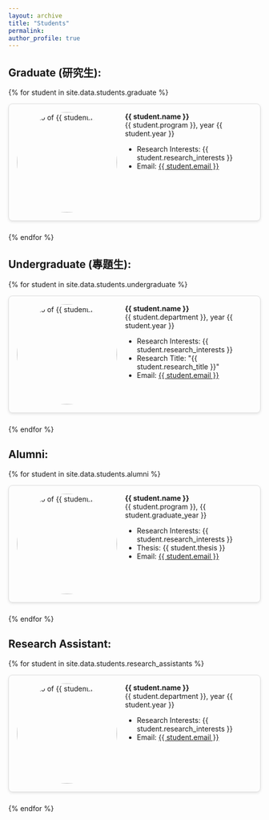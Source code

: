 ```yaml
---
layout: archive
title: "Students"
permalink: 
author_profile: true
---
```


<style>
  /* Main container for each student block */
  .student-block {
    /* Use flexbox to align photo and info side-by-side */
    display: flex;
    /* Align items at the top for a clean, aligned look */
    align-items: flex-start;
    /* Add spacing between student blocks */
    margin-bottom: 1.5rem;
    /* Light border around each block for separation */
    border: 1px solid #ddd;
    /* Add padding inside the block for visual breathing room */
    padding: 1rem;
    /* Rounded corners for a softer look */
    border-radius: 8px;
    /* Subtle shadow to make the block stand out */
    box-shadow: 0 2px 5px rgba(0, 0, 0, 0.1);
  }
  
  /* Container for the student's photo */
  .photo {
    /* Fix the size of the photo container to 100px wide */
    flex: 0 0 200px;
    /* Space between the photo and the info section */
    margin-right: 1rem;
  }
  
  /* Style for the photo image itself */
  .photo img {
    /* Set the image dimensions to a square */
    width: 200px;
    height: 200px;
    /* Make the image circular for a profile-like appearance */
    border-radius: 50%;
    /* Ensures the image covers the entire area and is centered */
    object-fit: cover;
  }
  
  /* Container for the student's information */
  .info {
    /* Allow the info section to expand and take up available space */
    flex: 1;
  }

  /* Responsive styling for screens 768px wide or smaller */
  @media (max-width: 768px) {
    .student-block {
      /* Stack the photo and info vertically for better readability on small screens */
      flex-direction: column;
      /* Center-align items for a cleaner, mobile-friendly appearance */
      align-items: center;
      /* Center-align text for consistency in mobile layout */
      text-align: center;
    }
    
    /* Adjust photo spacing for stacked layout */
    .photo {
      /* Add space below the photo to separate it from the info */
      margin-bottom: 1rem;
      /* Center-align the photo in the stacked layout */
      margin-right: 0;
    }
    
    /* Align info text back to the left on mobile if needed */
    .info {
      text-align: left;
    }
  }
</style>


Graduate (研究生):
-----
{% for student in site.data.students.graduate %}
<div class="student-block">
  <div class="photo">
    <img src="{{ student.photo_url }}" alt="Photo of {{ student.name }}">
  </div>
  <div class="info">
    <strong>{{ student.name }}</strong>  
    <br>{{ student.program }}, year {{ student.year }}
    <ul>
      <li>Research Interests: {{ student.research_interests }}</li> 
      <li>Email: <a href="mailto:{{ student.email }}">{{ student.email }}</a></li> 
    </ul>
  </div>
</div>
{% endfor %}


Undergraduate (專題生):
-----
{% for student in site.data.students.undergraduate %}
<div class="student-block">
  <div class="photo">
    <img src="{{ student.photo_url }}" alt="Photo of {{ student.name }}">
  </div>
  <div class="info">
    <strong>{{ student.name }}</strong>  
    <br>{{ student.department }}, year {{ student.year }} 
    <ul> 
      <li>Research Interests: {{ student.research_interests }}</li>  
      <li>Research Title: "{{ student.research_title }}"</li>
      <li>Email: <a href="mailto:{{ student.email }}">{{ student.email }}</a></li>
    </ul>
  </div>
</div>
{% endfor %}


Alumni:
-----
{% for student in site.data.students.alumni %}
<div class="student-block">
  <div class="photo">
    <img src="{{ student.photo_url }}" alt="Photo of {{ student.name }}">
  </div>
  <div class="info">
    <strong>{{ student.name }}</strong>  
    <br>{{ student.program }}, {{ student.graduate_year }}  
    <ul>
      <li>Research Interests: {{ student.research_interests }}</li>
      <li>Thesis: {{ student.thesis }}</li>
      <li>Email: <a href="mailto:{{ student.email }}">{{ student.email }}</a></li>
    </ul>
  </div>
</div>
{% endfor %}


Research Assistant:
-----
{% for student in site.data.students.research_assistants %}
<div class="student-block">
  <div class="photo">
    <img src="{{ student.photo_url }}" alt="Photo of {{ student.name }}">
  </div>
  <div class="info">
    <strong>{{ student.name }}</strong>  
    <br>{{ student.department }}, year {{ student.year }}  
    <ul>
      <li>Research Interests: {{ student.research_interests }}</li>  
      <li>Email: <a href="mailto:{{ student.email }}">{{ student.email }}</a></li>
    </ul>
  </div>
</div>
{% endfor %}